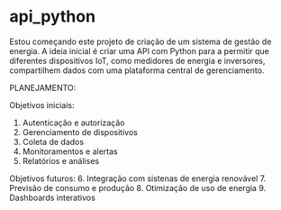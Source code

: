 # api_python
Estou começando este projeto de criação de um sistema de gestão de energia. A ideia inicial é criar uma API com Python para a permitir que diferentes dispositivos IoT, como medidores de energia e inversores, compartilhem dados com uma plataforma central de gerenciamento.

PLANEJAMENTO:

Objetivos iniciais:
1. Autenticação e autorização
2. Gerenciamento de dispositivos
3. Coleta de dados
4. Monitoramentos e alertas
5. Relatórios e análises

Objetivos futuros:
6. Integração com sistenas de energia renovável
7. Previsão de consumo e produção
8. Otimização de uso de energia
9. Dashboards interativos
